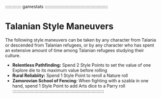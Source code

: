 ::::::::::::: gamestats :::::::::::::::::::::::::::::::::::::::::::::::::::
# Talanian Style Maneuvers

The following style maneuvers can be taken by any character from Talania
or descended from Talanian refugees, or by any character who has spent
an extensive amount of time among Talanian refugees studying their
culture.

- **Relentless Pathfinding:** Spend 2 Style Points to set the value of one Explore die to its maximum value before rolling
- **Rural Reliabiity:** Spend 1 Style Point to reroll a Nature roll
- **Zamorovian School of Fencing:** When fighting with a szabla in one hand, spend 1 Style Point to add Arts dice to a Parry roll
::::::::::::::::::::::::::::::::::::::::::::::::::::::::::::::::::::::::::

